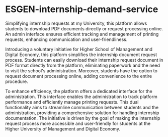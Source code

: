 # ESGEN-internship-demand-service
Simplifying internship requests at my University, this platform allows students to download PDF documents directly or request processing online. An admin interface ensures efficient tracking and management of printing requests, enhancing communication and user-friendliness.


Introducing a voluntary initiative for Higher School of Management and Digital Economy, this platform simplifies the internship document request process. Students can easily download their internship request document in PDF format directly from the platform, eliminating paperwork and the need to visit the school's administration. Moreover, students have the option to request document processing online, adding convenience to the entire procedure.

To enhance efficiency, the platform offers a dedicated interface for the administration. This interface enables the administration to track platform performance and efficiently manage printing requests. This dual functionality aims to streamline communication between students and the administration, providing a comprehensive solution for handling internship documentation. The initiative is driven by the goal of making the internship request process more accessible and user-friendly for students at the Higher University of Management and Digital Economy.
